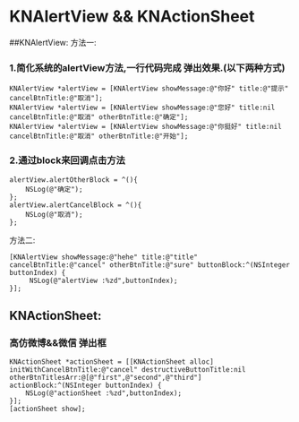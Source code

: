 # KNAlertView && KNActionSheet

##KNAlertView: 
方法一:

### 1.简化系统的alertView方法,一行代码完成 弹出效果.(以下两种方式)
```
KNAlertView *alertView = [KNAlertView showMessage:@"你好" title:@"提示" cancelBtnTitle:@"取消"];
KNAlertView *alertView = [KNAlertView showMessage:@"您好" title:nil cancelBtnTitle:@"取消" otherBtnTitle:@"确定"];
KNAlertView *alertView = [KNAlertView showMessage:@"你挺好" title:nil cancelBtnTitle:@"取消" otherBtnTitle:@"开始"];

```
### 2.通过block来回调点击方法
```
alertView.alertOtherBlock = ^(){
	NSLog(@"确定");
};    
alertView.alertCancelBlock = ^(){
	NSLog(@"取消");
};
```
方法二:
```
[KNAlertView showMessage:@"hehe" title:@"title" cancelBtnTitle:@"cancel" otherBtnTitle:@"sure" buttonBlock:^(NSInteger buttonIndex) {
	 NSLog(@"alertView :%zd",buttonIndex);
}];
```

## KNActionSheet:
### 高仿微博&&微信 弹出框
```
KNActionSheet *actionSheet = [[KNActionSheet alloc] initWithCancelBtnTitle:@"cancel" destructiveButtonTitle:nil otherBtnTitlesArr:@[@"first",@"second",@"third"] actionBlock:^(NSInteger buttonIndex) {
	NSLog(@"actionSheet :%zd",buttonIndex);
}];
[actionSheet show];
```
